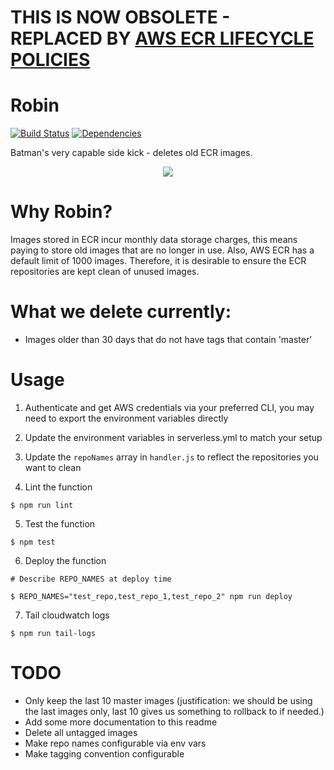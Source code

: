 # THIS IS NOW OBSOLETE - REPLACED BY [AWS ECR LIFECYCLE POLICIES](http://docs.aws.amazon.com/AmazonECR/latest/userguide/LifecyclePolicies.html)
# Robin

[![Build Status](https://travis-ci.org/nib-health-funds/robin.svg?branch=master)](https://travis-ci.org/nib-health-funds/robin)
[![Dependencies](https://david-dm.org/nib-health-funds/robin.svg)](https://david-dm.org/nib-health-funds/robin)

Batman's very capable side kick - deletes old ECR images.
<center><img src="images/robin.jpg"</img></center>

# Why Robin?

Images stored in ECR incur monthly data storage charges, this means paying to store old images that are no longer in use. Also, AWS ECR has a default limit of 1000 images. Therefore, it is desirable to ensure the ECR repositories are kept clean of unused images.

# What we delete currently:

- Images older than 30 days that do not have tags that contain 'master'

# Usage

1. Authenticate and get AWS credentials via your preferred CLI, you may need to export the environment variables directly

1. Update the environment variables in serverless.yml to match your setup

1. Update the `repoNames` array in `handler.js` to reflect the repositories you want to clean

1. Lint the function

```
$ npm run lint
```

5. Test the function

```
$ npm test
```

6. Deploy the function

```
# Describe REPO_NAMES at deploy time

$ REPO_NAMES="test_repo,test_repo_1,test_repo_2" npm run deploy
```

7. Tail cloudwatch logs

```
$ npm run tail-logs
```


# TODO

- Only keep the last 10 master images (justification: we should be using the last images only, last 10 gives us something to rollback to if needed.)
- Add some more documentation to this readme
- Delete all untagged images
- Make repo names configurable via env vars
- Make tagging convention configurable
